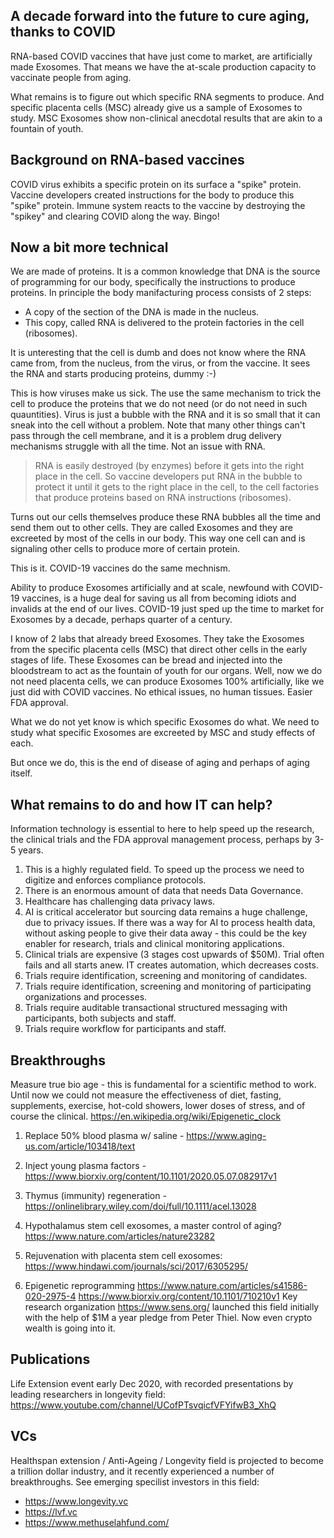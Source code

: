 ## A decade forward into the future to cure aging, thanks to COVID
RNA-based COVID vaccines that have just come to market, are artificially made Exosomes. That means we have the at-scale production capacity to vaccinate people from aging. 

What remains is to figure out which specific RNA segments to produce. And specific placenta cells (MSC) already give us a sample of Exosomes to study. MSC Exosomes show non-clinical anecdotal results that are akin to a fountain of youth. 

## Background on RNA-based vaccines
COVID virus exhibits a specific protein on its surface a "spike" protein.
Vaccine developers created instructions for the body to produce this "spike" protein. 
Immune system reacts to the vaccine by destroying the "spikey" and clearing COVID along the way. Bingo!

## Now a bit more technical
We are made of proteins. It is a common knowledge that DNA is the source of programming for our body, specifically the instructions to produce proteins. In principle the body manifacturing process consists of 2 steps:

- A copy of the section of the DNA is made in the nucleus. 
- This copy, called RNA is delivered to the protein factories in the cell (ribosomes).

It is unteresting that the cell is dumb and does not know where the RNA came from, from the nucleus, from the virus, or from the vaccine. It sees the RNA and starts producing proteins, dummy :-)

This is how viruses make us sick. The use the same mechanism to trick the cell to produce the proteins that we do not need (or do not need in such quauntities). Virus is just a bubble with the RNA and it is so small that it can sneak into the cell without a problem. Note that many other things can't pass through the cell membrane, and it is a problem drug delivery mechanisms struggle with all the time. Not an issue with RNA.

>RNA is easily destroyed (by enzymes) before it gets into the right place in the cell. So vaccine developers put RNA in the bubble to protect it until it gets to the right place in the cell, to the cell factories that produce proteins based on RNA instructions (ribosomes). 

Turns out our cells themselves produce these RNA bubbles all the time and send them out to other cells. They are called Exosomes and they are excreeted by most of the cells in our body. This way one cell can and is signaling other cells to produce more of certain protein.

This is it. COVID-19 vaccines do the same mechnism. 

Ability to produce Exosomes artificially and at scale, newfound with COVID-19 vaccines, is a huge deal for saving us all from becoming idiots and invalids at the end of our lives. COVID-19 just sped up the time to market for Exosomes by a decade, perhaps quarter of a century. 

I know of 2 labs that already breed Exosomes. They take the Exosomes from the specific placenta cells (MSC) that direct other cells in the early stages of life. These Exosomes can be bread and injected into the bloodstream to act as the fountain of youth for our organs. Well, now we do not need placenta cells, we can produce Exosomes 100% artificially, like we just did with COVID vaccines. No ethical issues, no human tissues. Easier FDA approval.

What we do not yet know is which specific Exosomes do what. We need to study what specific Exosomes are excreeted by MSC and study effects of each. 

But once we do, this is the end of disease of aging and perhaps of aging itself.

## What remains to do and how IT can help?
Information technology is essential to here to help speed up the research, the clinical trials and the FDA approval management process, perhaps by 3-5 years. 

1. This is a highly regulated field. To speed up the process we need to digitize and enforces compliance protocols. 
1. There is an enormous amount of data that needs Data Governance. 
1. Healthcare has challenging data privacy laws.
1. AI is critical accelerator but sourcing data remains a huge challenge, due to privacy issues. If there was a way for AI to process health data, without asking people to give their data away - this could be the key enabler for research,  trials and clinical monitoring applications.
1. Clinical trials are expensive (3 stages cost upwards of $50M). Trial often fails and all starts anew. IT creates automation, which decreases costs.
1. Trials require identification, screening and monitoring of candidates.
1. Trials require identification, screening and monitoring of participating organizations and processes.
1. Trials require auditable transactional structured messaging with participants, both subjects and staff.
1. Trials require workflow for participants and staff.

## Breakthroughs
Measure true bio age - this is fundamental for a scientific method to work. Until now we could not measure the effectiveness of diet, fasting, supplements, exercise, hot-cold showers, lower doses of stress, and of course the clinical.
https://en.wikipedia.org/wiki/Epigenetic_clock

1. Replace 50% blood plasma w/ saline - https://www.aging-us.com/article/103418/text

1. Inject young plasma factors - https://www.biorxiv.org/content/10.1101/2020.05.07.082917v1

1. Thymus (immunity) regeneration - https://onlinelibrary.wiley.com/doi/full/10.1111/acel.13028

1. Hypothalamus stem cell exosomes, a master control of aging?
https://www.nature.com/articles/nature23282

1. Rejuvenation with placenta stem cell exosomes: https://www.hindawi.com/journals/sci/2017/6305295/

1. Epigenetic reprogramming
https://www.nature.com/articles/s41586-020-2975-4
https://www.biorxiv.org/content/10.1101/710210v1
Key research organization
https://www.sens.org/ launched this field initially with the help of $1M a year pledge from Peter Thiel. Now even crypto wealth is going into it.

## Publications

Life Extension event early Dec 2020, with recorded presentations by leading researchers in longevity field:
https://www.youtube.com/channel/UCofPTsvqicfVFYifwB3_XhQ

## VCs
Healthspan extension / Anti-Ageing / Longevity field is projected to become a trillion dollar industry,  and it recently experienced a number of breakthroughs. See emerging specilist investors in this field:

- https://www.longevity.vc
- https://lvf.vc
- https://www.methuselahfund.com/
